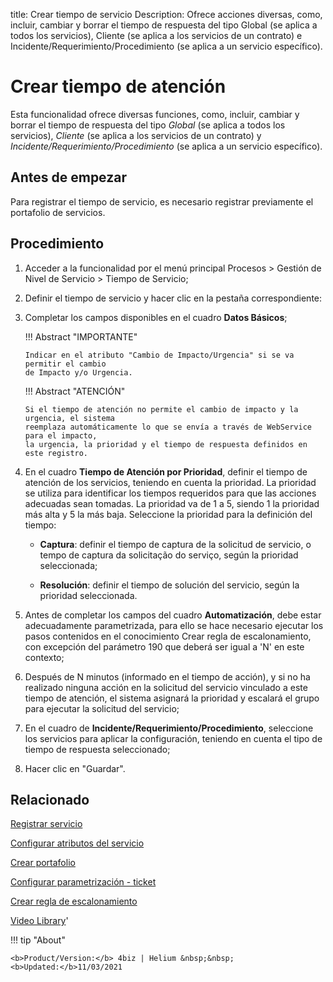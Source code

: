 title: Crear tiempo de servicio
Description: Ofrece acciones diversas, como, incluir, cambiar y borrar el tiempo de respuesta del tipo Global (se aplica a todos los servicios), Cliente (se aplica a los servicios de un contrato) e Incidente/Requerimiento/Procedimiento (se aplica a un servicio específico).
# Crear tiempo de atención


Esta funcionalidad ofrece diversas funciones, como, incluir, cambiar y borrar 
el tiempo de respuesta del tipo *Global* (se aplica a todos los servicios), 
*Cliente* (se aplica a los servicios de un contrato) y *Incidente/Requerimiento/Procedimiento* 
(se aplica a un servicio específico).

Antes de empezar
--------------------

Para registrar el tiempo de servicio, es necesario registrar previamente el
portafolio de servicios.

Procedimiento
-----------------

1.  Acceder a la funcionalidad por el menú principal Procesos \> Gestión de
    Nivel de Servicio \> Tiempo de Servicio;

2.  Definir el tiempo de servicio y hacer clic en la pestaña correspondiente:

3.  Completar los campos disponibles en el cuadro **Datos Básicos**;

    !!! Abstract "IMPORTANTE"

        Indicar en el atributo "Cambio de Impacto/Urgencia" si se va permitir el cambio
        de Impacto y/o Urgencia.

    !!! Abstract "ATENCIÓN"
    
        Si el tiempo de atención no permite el cambio de impacto y la urgencia, el sistema 
        reemplaza automáticamente lo que se envía a través de WebService para el impacto, 
        la urgencia, la prioridad y el tiempo de respuesta definidos en este registro.

4.  En el cuadro **Tiempo de Atención por Prioridad**, definir el tiempo de
    atención de los servicios, teniendo en cuenta la prioridad. La prioridad se
    utiliza para identificar los tiempos requeridos para que las acciones
    adecuadas sean tomadas. La prioridad va de 1 a 5, siendo 1 la prioridad más
    alta y 5 la más baja. Seleccione la prioridad para la definición del tiempo:

    -  **Captura**: definir el tiempo de captura de la solicitud de servicio, o
        tempo de captura da solicitação do serviço, según la prioridad seleccionada;

    -  **Resolución**: definir el tiempo de solución del servicio, según la
        prioridad seleccionada.

5.  Antes de completar los campos del cuadro **Automatización**, debe estar
    adecuadamente parametrizada, para ello se hace necesario ejecutar los pasos
    contenidos en el conocimiento Crear regla de escalonamiento, con excepción
    del parámetro 190 que deberá ser igual a 'N' en este contexto;

6.  Después de N minutos (informado en el tiempo de acción), y si no ha
    realizado ninguna acción en la solicitud del servicio vinculado a este
    tiempo de atención, el sistema asignará la prioridad y escalará el grupo
    para ejecutar la solicitud del servicio;

7.  En el cuadro de **Incidente/Requerimiento/Procedimiento**, seleccione los
    servicios para aplicar la configuración, teniendo en cuenta el tipo de
    tiempo de respuesta seleccionado;

8.  Hacer clic en "Guardar".


Relacionado
-------

[Registrar servicio](/es-es/4biz-helium/processes/portfolio-and-catalog/use/register-a-service.html)

[Configurar atributos del servicio](/es-es/4biz-helium/processes/portfolio-and-catalog/use/configure-services-attributes.html)

[Crear portafolio](/es-es/4biz-helium/processes/portfolio-and-catalog/use/create-the-portfolio.html)

[Configurar parametrización - ticket](/es-es/4biz-helium/platform-administration/parameters-list/configure-parametrization-ticket.html)

[Crear regla de escalonamiento](/es-es/4biz-helium/processes/tickets/use/create-escalation-rule.html)


<i class='fa fa-youtube-play  fa-2x' style='color:#97ce17;vertical-align: middle;'> </i> [Video Library](https://www.youtube.com/playlist?list=PLB5qK2uzf2RO_W3fA7hiLL0qbrsk6GyV9)'

!!! tip "About"

    <b>Product/Version:</b> 4biz | Helium &nbsp;&nbsp;
    <b>Updated:</b>11/03/2021
